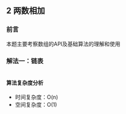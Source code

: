 ## 2 两数相加

### 前言
本题主要考察数组的API及基础算法的理解和使用


### 解法一：链表


```
```

#### 算法复杂度分析
- 时间复杂度：O(n)
- 空间复杂度：O(1) 
&nbsp;
    